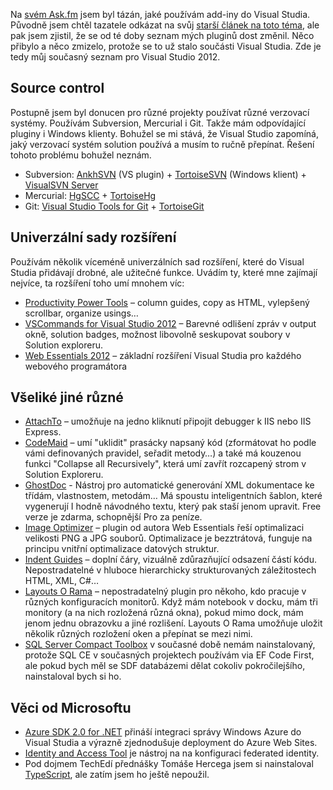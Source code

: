 <!-- dcterms:identifier = aspnetcz#3413 -->
<!-- dcterms:title = Moje oblíbená rozšíření pro Visual Studio v roce 2013 -->
<!-- dcterms:abstract = Na svém Ask.fm jsem byl tázán, jaké používám add-iny do Visual Studia. Původně jsem chtěl tazatele odkázat na svůj starší článek na toto téma, ale pak jsem zjistil, že se od té doby seznam mých pluginů dost změnil. Něco přibylo a něco zmizelo, protože se to už stalo součásti Visual Studia. Zde je tedy můj současný seznam pro Visual Studio 2012. -->
<!-- np9:categoryId = 7 -->
<!-- x4w:category = Software -->
<!-- np9:authorId = 1 -->
<!-- np9:authorEmail = michal.valasek@altairis.cz -->
<!-- dcterms:creator = Michal Altair Valášek -->
<!-- dcterms:created = 2013-05-25T02:06:19.127+02:00 -->
<!-- dcterms:dateAccepted = 2013-05-25T02:06:20+02:00 -->
<!-- x4w:pictureWidth = 150 -->
<!-- x4w:pictureHeight = 150 -->
<!-- x4w:pictureUrl = /perex-pictures/20130525-moje-oblibena-rozsireni-pro-visual-studio-v-roce-2013.png -->

Na [svém Ask.fm](http://ask.fm/ridercz) jsem byl tázán, jaké používám add-iny do Visual Studia. Původně jsem chtěl tazatele odkázat na svůj [starší článek na toto téma](http://www.aspnet.cz/articles/329-moje-oblibena-rozsireni-pro-visual-studio), ale pak jsem zjistil, že se od té doby seznam mých pluginů dost změnil. Něco přibylo a něco zmizelo, protože se to už stalo součásti Visual Studia. Zde je tedy můj současný seznam pro Visual Studio 2012.

## Source control

Postupně jsem byl donucen pro různé projekty používat různé verzovací systémy. Používám Subversion, Mercurial i Git. Takže mám odpovídající pluginy i Windows klienty. Bohužel se mi stává, že Visual Studio zapomíná, jaký verzovací systém solution používá a musím to ručně přepínat. Řešení tohoto problému bohužel neznám.

*   Subversion: [AnkhSVN](http://visualstudiogallery.msdn.microsoft.com/E721D830-7664-4E02-8D03-933C3F1477F2?SRC=Home) (VS plugin) + [TortoiseSVN](http://tortoisesvn.net/) (Windows klient) + [VisualSVN Server](http://www.visualsvn.com) 
*   Mercurial: [HgSCC](http://visualstudiogallery.msdn.microsoft.com/9bc074fa-9e1f-4ce2-a75d-b90e65f7475a) + [TortoiseHg](http://tortoisehg.bitbucket.org/) 
*   Git: [Visual Studio Tools for Git](http://visualstudiogallery.msdn.microsoft.com/abafc7d6-dcaa-40f4-8a5e-d6724bdb980c) + [TortoiseGit](http://code.google.com/p/tortoisegit/)  

## Univerzální sady rozšíření

Používám několik víceméně univerzálních sad rozšíření, které do Visual Studia přidávají drobné, ale užitečné funkce. Uvádím ty, které mne zajímají nejvíce, ta rozšíření toho umí mnohem víc:

*   [Productivity Power Tools](http://visualstudiogallery.msdn.microsoft.com/3a96a4dc-ba9c-4589-92c5-640e07332afd) – column guides, copy as HTML, vylepšený scrollbar, organize usings… 
*   [VSCommands for Visual Studio 2012](http://visualstudiogallery.msdn.microsoft.com/a83505c6-77b3-44a6-b53b-73d77cba84c8) – Barevné odlišení zpráv v output okně, solution badges, možnost libovolně seskupovat soubory v Solution exploreru. 
*   [Web Essentials 2012](http://vswebessentials.com/) – základní rozšíření Visual Studia pro každého webového programátora  

## Všeliké jiné různé

*   [AttachTo](http://visualstudiogallery.msdn.microsoft.com/d0265ab0-df51-4100-8e10-1f84403c4cd0) – umožňuje na jedno kliknutí připojit debugger k IIS nebo IIS Express. 
*   [CodeMaid](http://visualstudiogallery.msdn.microsoft.com/site/search?query=codemaid&f%5B0%5D.Value=codemaid&f%5B0%5D.Type=SearchText&ac=3) – umí "uklidit" prasácky napsaný kód (zformátovat ho podle vámi definovaných pravidel, seřadit metody…) a také má kouzenou funkci "Collapse all Recursively", která umí zavřít rozcapený strom v Solution Exploreru. 
*   [GhostDoc](http://visualstudiogallery.msdn.microsoft.com/46A20578-F0D5-4B1E-B55D-F001A6345748) - Nástroj pro automatické generování XML dokumentace ke třídám, vlastnostem, metodám… Má spoustu inteligentních šablon, které vygenerují I hodně návodného textu, který pak staší jenom upravit. Free verze je zdarma, schopnější Pro za peníze. 
*   [Image Optimizer](http://visualstudiogallery.msdn.microsoft.com/a56eddd3-d79b-48ac-8c8f-2db06ade77c3) – plugin od autora Web Essentials řeší optimalizaci velikosti PNG a JPG souborů. Optimalizace je bezztrátová, funguje na principu vnitřní optimalizace datových struktur. 
*   [Indent Guides](http://visualstudiogallery.msdn.microsoft.com/e792686d-542b-474a-8c55-630980e72c30) – doplní čáry, vizuálně zdůrazňující odsazení částí kódu. Nepostradatelné v hluboce hierarchicky strukturovaných záležitostech HTML, XML, C#… 
*   [Layouts O Rama](http://visualstudiogallery.msdn.microsoft.com/35966ad9-430f-4ad7-9186-4394b784e36c) – nepostradatelný plugin pro někoho, kdo pracuje v různých konfiguracích monitorů. Když mám notebook v docku, mám tři monitory (a na nich rozložená různá okna), pokud mimo dock, mám jenom jednu obrazovku a jiné rozlišení. Layouts O Rama umožňuje uložit několik různých rozložení oken a přepínat se mezi nimi. 
*   [SQL Server Compact Toolbox](http://sqlcetoolbox.codeplex.com/) v současné době nemám nainstalovaný, protože SQL CE v současných projektech používám via EF Code First, ale pokud bych měl se SDF databázemi dělat cokoliv pokročilejšího, nainstaloval bych si ho.  

## Věci od Microsoftu

*   [Azure SDK 2.0 for .NET](http://weblogs.asp.net/scottgu/archive/2013/04/30/announcing-the-release-of-windows-azure-sdk-2-0-for-net.aspx) přináší integraci správy Windows Azure do Visual Studia a výrazně zjednodušuje deployment do Azure Web Sites. 
*   [Identity and Access Tool](http://visualstudiogallery.msdn.microsoft.com/e21bf653-dfe1-4d81-b3d3-795cb104066e) je nástroj na na konfiguraci federated identity. 
*   Pod dojmem TechEdí přednášky Tomáše Hercega jsem si nainstaloval [TypeScript](http://www.typescriptlang.org/), ale zatím jsem ho ještě nepoužil. 